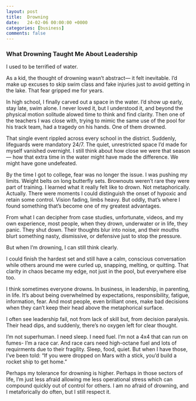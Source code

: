 ```yaml
---
layout: post
title:  Drowning
date:   24-02-06 00:00:00 +0000
categories: [business]
comments: false
---
```


### What Drowning Taught Me About Leadership

I used to be terrified of water.

As a kid, the thought of drowning wasn’t abstract— it felt inevitable. I’d make up excuses to skip swim class and fake injuries just to avoid getting in the lake. That fear gripped me for years.

In high school, I finally carved out a space in the water. I’d show up early, stay late, swim alone. I never loved it, but I understood it, and beyond the physical motion solitude alowed time to think and find clarity. Then one of the teachers I was close with, trying to mimic the same use of the pool for his track team, had a tragedy on his hands. One of them drowned.

That single event rippled across every school in the district. Suddenly, lifeguards were mandatory 24/7. The quiet, unrestricted space I’d made for myself vanished overnight. I still think about how close we were that season— how that extra time in the water might have made the difference. We might have gone undefeated.

By the time I got to college, fear was no longer the issue. I was pushing my limits. Weight belts on long butterfly sets. Brownouts weren’t rare they were part of training. I learned what it really felt like to drown. Not metaphorically. Actually. There were moments I could distinguish the onset of hypoxic and retain some control. Vision fading, limbs heavy. But oddly, that’s where I found something that’s become one of my greatest advantages.

From what I can decipher from case studies, unfortunate, videos, and my own experience, most people, when they drown, underwater or in life, they panic. They shut down. Their thoughts blur into noise, and their mouths blurt something nasty, dismissive, or defensive just to stop the pressure.

But when I’m drowning, I can still think clearly.

I could finish the hardest set and still have a calm, conscious conversation while others around me were curled up, snapping, melting, or quitting. That clarity in chaos became my edge, not just in the pool, but everywhere else too.

I think sometimes everyone drowns. In business, in leadership, in parenting, in life. It’s about being overwhelmed by expectations, responsibility, fatigue, information, fear. And most people, even brilliant ones, make bad decisions when they can’t keep their head above the metaphorical surface.

I often see leadership fail, not from lack of skill but, from decision paralysis. Their head dips, and suddenly, there’s no oxygen left for clear thought.

I’m not superhuman. I need sleep. I need fuel. I’m not a 4x4 that can run on fumes- I’m a race car. And race cars need high-octane fuel and lots of requirments due to their fragility. Sleep, food, quiet. But when I have those, I’ve been told: “If you were dropped on Mars with a stick, you’d build a rocket ship to get home.”

Perhaps my tolerance for drowning is higher. Perhaps in those sectors of life, I’m just less afraid allowing me less operational stress which can compound quickly out of control for others. I am no afraid of drowning, and I metaforically do often, but I still respect it.